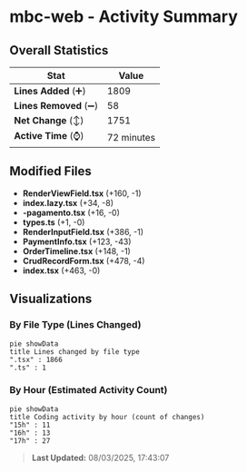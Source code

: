 # mbc-web - Activity Summary 

## Overall Statistics

| Stat                   | Value                                                             |
| ---------------------- | ----------------------------------------------------------------- |
| **Lines Added** (➕)   | 1809                                          |
| **Lines Removed** (➖) | 58                                        |
| **Net Change** (↕)    | 1751                |
| **Active Time** (⌚)   | 72 minutes |


## Modified Files
- **RenderViewField.tsx** (+160, -1)
- **index.lazy.tsx** (+34, -8)
- **-pagamento.tsx** (+16, -0)
- **types.ts** (+1, -0)
- **RenderInputField.tsx** (+386, -1)
- **PaymentInfo.tsx** (+123, -43)
- **OrderTimeline.tsx** (+148, -1)
- **CrudRecordForm.tsx** (+478, -4)
- **index.tsx** (+463, -0)

## Visualizations

### By File Type (Lines Changed)

```mermaid
pie showData
title Lines changed by file type
".tsx" : 1866
".ts" : 1
```

### By Hour (Estimated Activity Count)

```mermaid
pie showData
title Coding activity by hour (count of changes)
"15h" : 11
"16h" : 13
"17h" : 27
```


> **Last Updated:** 08/03/2025, 17:43:07